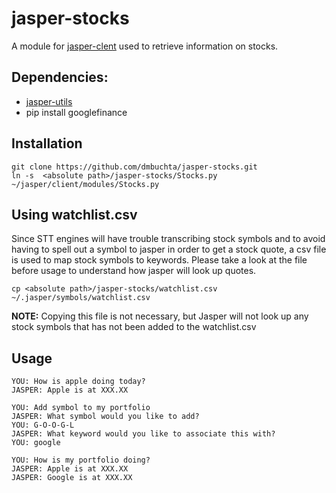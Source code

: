 # jasper-stocks
A module for [jasper-clent](https://github.com/jasperproject/jasper-client) used to retrieve information on stocks.

## Dependencies:
- [jasper-utils](https://github.com/dmbuchta/jasper-utils.git)
- pip install googlefinance

## Installation
``` 
git clone https://github.com/dmbuchta/jasper-stocks.git
ln -s  <absolute path>/jasper-stocks/Stocks.py ~/jasper/client/modules/Stocks.py
```

## Using watchlist.csv
Since STT engines will have trouble transcribing stock symbols and to avoid having to spell out a 
symbol to jasper in order to get a stock quote, a csv file is used to map stock symbols to keywords. 
Please take a look at the file before usage to understand how jasper will look up quotes.
```
cp <absolute path>/jasper-stocks/watchlist.csv ~/.jasper/symbols/watchlist.csv
```
**NOTE:** Copying this file is not necessary, 
but Jasper will not look up any stock symbols that has not been added to the watchlist.csv

## Usage
```
YOU: How is apple doing today?
JASPER: Apple is at XXX.XX
```
```
YOU: Add symbol to my portfolio
JASPER: What symbol would you like to add?
YOU: G-O-O-G-L
JASPER: What keyword would you like to associate this with?
YOU: google
```
```
YOU: How is my portfolio doing?
JASPER: Apple is at XXX.XX
JASPER: Google is at XXX.XX
```
